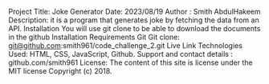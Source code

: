 Project Title: Joke Generator
Date: 2023/08/19
Author : Smith AbdulHakeem
Description:
it is a program that generates joke by fetching the data from an API.
Installation
You will use git clone to be able to download the documents in the github
Installation Requirements
Git
Git clone: git@github.com:smith961/code_challenge_2.git
Live Link
Technologies Used:
HTML,
CSS,
JavaScript,
Github.
Support and contact details : github.com/smith961
License:
The content of this site is license under the MIT license
Copyright (c) 2018.